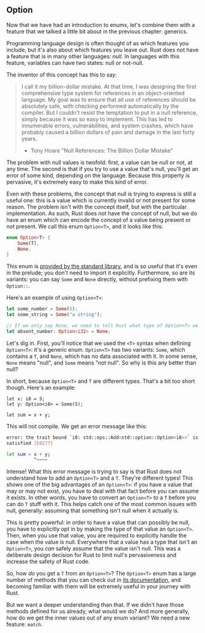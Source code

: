 ## Option

Now that we have had an introduction to enums, let's combine them with a
feature that we talked a little bit about in the previous chapter: generics.

Programming language design is often thought of as which features you include,
but it's also about which features you leave out. Rust does not have a feature
that is in many other languages: *null*. In languages with this feature,
variables can have two states: null or not-null.

The inventor of this concept has this to say:

> I call it my billion-dollar mistake. At that time, I was designing the first
> comprehensive type system for references in an object-oriented language. My
> goal was to ensure that all use of references should be absolutely safe, with
> checking performed automatically by the compiler. But I couldn't resist the
> temptation to put in a null reference, simply because it was so easy to
> implement. This has led to innumerable errors, vulnerabilities, and system
> crashes, which have probably caused a billion dollars of pain and damage in
> the last forty years.
>
> - Tony Hoare "Null References: The Billion Dollar Mistake"

The problem with null values is twofold: first, a value can be null or not, at
any time. The second is that if you try to use a value that's null, you'll get
an error of some kind, depending on the language. Because this property is
pervasive, it's extremely easy to make this kind of error.

Even with these problems, the concept that null is trying to express is still a
useful one: this is a value which is currently invalid or not present for some
reason. The problem isn't with the concept itself, but with the particular
implementation. As such, Rust does not have the concept of null, but we do have
an enum which can encode the concept of a value being present or not present. We
call this enum `Option<T>`, and it looks like this:

```rust
enum Option<T> {
    Some(T),
    None,
}
```

This enum is [provided by the standard library][option]<!-- ignore -->, and is
so useful that it's even in the prelude; you don't need to import it
explicitly. Furthermore, so are its variants: you can say `Some` and `None`
directly, without prefixing them with `Option::`.

[option]: ../std/option/enum.Option.html

Here's an example of using `Option<T>`:

```rust
let some_number = Some(5);
let some_string = Some("a string");

// If we only say None, we need to tell Rust what type of Option<T> we have.
let absent_number: Option<i32> = None;
```

Let's dig in. First, you'll notice that we used the `<T>` syntax when defining
`Option<T>`: it's a generic enum. `Option<T>` has two variants: `Some`, which
contains a `T`, and `None`, which has no data associated with it. In some
sense, `None` means "null", and `Some` means "not null". So why is this any
better than null?

In short, because `Option<T>` and `T` are different types. That's a bit too
short though. Here's an example:

```rust,ignore
let x: i8 = 5;
let y: Option<i8> = Some(5);

let sum = x + y;
```

This will not compile. We get an error message like this:

```bash
error: the trait bound `i8: std::ops::Add<std::option::Option<i8>>` is not
satisfied [E0277]

let sum = x + y;
          ^~~~~
```

Intense! What this error message is trying to say is that Rust does not
understand how to add an `Option<T>` and a `T`. They're different types! This
shows one of the big advantages of an `Option<T>`: if you have a value that
may or may not exist, you have to deal with that fact before you can assume it
exists. In other words, you have to convert an `Option<T>` to a `T` before you
can do `T` stuff with it. This helps catch one of the most common issues with
null, generally: assuming that something isn't null when it actually is.

This is pretty powerful: in order to have a value that can possibly be null,
you have to explicitly opt in by making the type of that value an `Option<T>`.
Then, when you use that value, you are required to explicitly handle the case
when the value is null. Everywhere that a value has a type that isn't an
`Option<T>`, you *can* safely assume that the value isn't null. This was a
deliberate design decision for Rust to limit null's pervasiveness and increase
the safety of Rust code.

So, how _do_ you get a `T` from an `Option<T>`?  The `Option<T>` enum has a
large number of methods that you can check out in
[its documentation][docs]<!-- ignore -->, and becoming familiar with them will
be extremely useful in your journey with Rust.

[docs]: ../std/option/enum.Option.html

But we want a deeper understanding than that. If we didn't have those methods
defined for us already, what would we do? And more generally, how do we get
the inner values out of any enum variant? We need a new feature: `match`.

